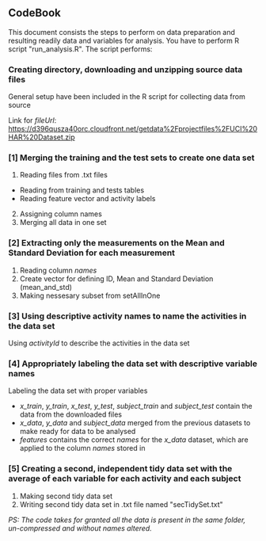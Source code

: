 ## CodeBook
This document consists the steps to perform on data preparation and resulting readily data and variables for analysis. You have to perform R script "run_analysis.R". The script performs:

### Creating directory, downloading and unzipping source data files
General setup have been included in the R script for collecting data from source

Link for *fileUrl*:
https://d396qusza40orc.cloudfront.net/getdata%2Fprojectfiles%2FUCI%20HAR%20Dataset.zip

### [1] Merging the training and the test sets to create one data set
1. Reading files from .txt files
 * Reading from training and tests tables
 * Reading feature vector and activity labels
2. Assigning column names
3. Merging all data in one set

### [2] Extracting only the measurements on the Mean and Standard Deviation for each measurement
1. Reading column *names*
2. Create vector for defining ID, Mean and Standard Deviation (mean_and_std)
3. Making nessesary subset from setAllInOne

### [3] Using descriptive activity names to name the activities in the data set
Using *activityId* to describe the activities in the data set

### [4] Appropriately labeling the data set with descriptive variable names
Labeling the data set with proper variables
* *x_train*, *y_train*, *x_test*, *y_test*, *subject_train* and *subject_test* contain the data from the downloaded files
* *x_data*, *y_data* and *subject_data* merged from the previous datasets to make ready for data to be analysed
* *features* contains the correct *names* for the *x_data* dataset, which are applied to the column *names* stored in

### [5] Creating a second, independent tidy data set with the average of each variable for each activity and each subject
1. Making second tidy data set
2. Writing second tidy data set in .txt file named "secTidySet.txt"

*PS: The code takes for granted all the data is present in the same folder, un-compressed and without names altered.*
